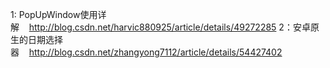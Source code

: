 1: PopUpWindow使用详解&nbsp;&nbsp;&nbsp;&nbsp;http://blog.csdn.net/harvic880925/article/details/49272285
2：安卓原生的日期选择器&nbsp;&nbsp;&nbsp;&nbsp;http://blog.csdn.net/zhangyong7112/article/details/54427402
